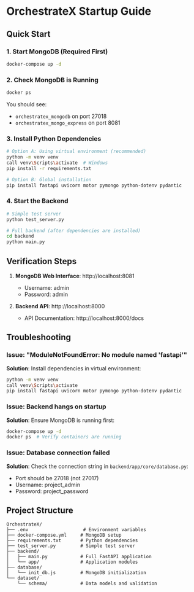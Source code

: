 # OrchestrateX Startup Guide

## Quick Start

### 1. Start MongoDB (Required First)
```bash
docker-compose up -d
```

### 2. Check MongoDB is Running
```bash
docker ps
```
You should see:
- `orchestratex_mongodb` on port 27018
- `orchestratex_mongo_express` on port 8081

### 3. Install Python Dependencies
```bash
# Option A: Using virtual environment (recommended)
python -m venv venv
call venv\Scripts\activate  # Windows
pip install -r requirements.txt

# Option B: Global installation
pip install fastapi uvicorn motor pymongo python-dotenv pydantic
```

### 4. Start the Backend
```bash
# Simple test server
python test_server.py

# Full backend (after dependencies are installed)
cd backend
python main.py
```

## Verification Steps

1. **MongoDB Web Interface**: http://localhost:8081
   - Username: admin
   - Password: admin

2. **Backend API**: http://localhost:8000
   - API Documentation: http://localhost:8000/docs

## Troubleshooting

### Issue: "ModuleNotFoundError: No module named 'fastapi'"
**Solution**: Install dependencies in virtual environment:
```bash
python -m venv venv
call venv\Scripts\activate
pip install fastapi uvicorn motor pymongo python-dotenv pydantic
```

### Issue: Backend hangs on startup
**Solution**: Ensure MongoDB is running first:
```bash
docker-compose up -d
docker ps  # Verify containers are running
```

### Issue: Database connection failed
**Solution**: Check the connection string in `backend/app/core/database.py`:
- Port should be 27018 (not 27017)
- Username: project_admin
- Password: project_password

## Project Structure
```
OrchestrateX/
├── .env                    # Environment variables
├── docker-compose.yml     # MongoDB setup
├── requirements.txt       # Python dependencies
├── test_server.py         # Simple test server
├── backend/
│   ├── main.py            # Full FastAPI application
│   └── app/               # Application modules
├── database/
│   └── init_db.js         # MongoDB initialization
└── dataset/
    └── schema/            # Data models and validation
```
